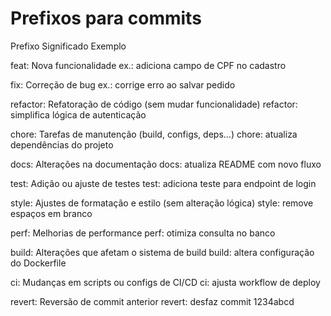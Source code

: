 # Prefixos para commits

Prefixo	Significado	Exemplo

feat:	Nova funcionalidade
 ex.: adiciona campo de CPF no cadastro

fix: Correção de bug
ex.: corrige erro ao salvar pedido

refactor:	Refatoração de código (sem mudar funcionalidade)	refactor: simplifica lógica de autenticação

chore:	Tarefas de manutenção (build, configs, deps...)	chore: atualiza dependências do projeto

docs:	Alterações na documentação	docs: atualiza README com novo fluxo

test:	Adição ou ajuste de testes	test: adiciona teste para endpoint de login

style:	Ajustes de formatação e estilo (sem alteração lógica)	style: remove espaços em branco

perf:	Melhorias de performance	perf: otimiza consulta no banco

build:	Alterações que afetam o sistema de build	build: altera configuração do Dockerfile

ci:	Mudanças em scripts ou configs de CI/CD	ci: ajusta workflow de deploy

revert:	Reversão de commit anterior	revert: desfaz commit 1234abcd

